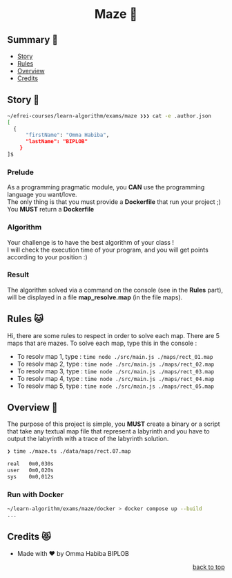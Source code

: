 <h1 align="center">
  Maze 🦄
</h1>

## <a name='summary'> Summary 🦄</a>

* [Story](#story)
* [Rules](#rules)
* [Overview](#overview)
* [Credits](#credits)

## <a name='story'>Story 🦊</a>

```sh
~/efrei-courses/learn-algorithm/exams/maze ❯❯❯ cat -e .author.json
[
  {
      "firstName": "Omma Habiba",
      "lastName": "BIPLOB"
    }
]$
```

### Prelude

As a programming pragmatic module, you **CAN** use the programming language you want/love.<br />
The only thing is that you must provide a **Dockerfile** that run your project ;)
You **MUST** return a **Dockerfile**

### Algorithm

Your challenge is to have the best algorithm of your class ! <br />
I will check the execution time of your program, and you will get points according to your position :)

### Result

The algorithm solved via a command on the console (see in the **Rules** part), will be displayed in a file **map_resolve.map** (in the file maps).

## <a name='rules'> Rules 🐱</a>

Hi, there are some rules to respect in order to solve each map. There are 5 maps that are mazes. To solve each map, type this in the console :

* To resolv map 1, type : ```time node ./src/main.js ./maps/rect_01.map``` 
* To resolv map 2, type : ```time node ./src/main.js ./maps/rect_02.map```
* To resolv map 3, type : ```time node ./src/main.js ./maps/rect_03.map``` 
* To resolv map 4, type : ```time node ./src/main.js ./maps/rect_04.map``` 
* To resolv map 5, type : ```time node ./src/main.js ./maps/rect_05.map```

## <a name='overview'>Overview 🐨</a>

The purpose of this project is simple, you **MUST** create a binary or a script that take any textual map file that represent a labyrinth and you have to output the labyrinth with a trace of the labyrinth solution.
```sh
❯ time ./maze.ts ./data/maps/rect.07.map

real   0m0,030s
user   0m0,020s
sys    0m0,012s
```

### Run with Docker
```sh
~/learn-algorithm/exams/maze/docker > docker compose up --build
...
```

## <a name='credits'>Credits 😻</a>

* Made with ❤ by Omma Habiba BIPLOB

<p align="right"><a href="#top">back to top</a></p>
